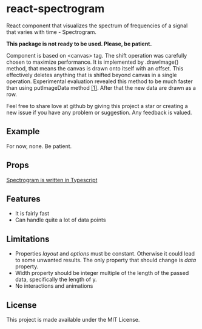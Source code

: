 # react-spectrogram
React component that visualizes the spectrum of frequencies of a signal that varies with time - Spectrogram.

**This package is not ready to be used. Please, be patient.**

Component is based on &lt;canvas&gt; tag. The shift operation was carefully chosen to maximize performance. It is implemented by .drawImage() method, that means the canvas is drawn onto itself with an offset. This effectively deletes anything that is shifted beyond canvas in a single operation. Experimental evaluation revealed this method to be much faster than using putImageData method [\[1\]](https://cse512-19s.github.io/FP-Signal-Viz/whitmire_paper.pdf). After that the new data are drawn as a row.

Feel free to share love at github by giving this project a star or creating a new issue if you have any problem or suggestion. Any feedback is valued.

## Example
For now, none. Be patient.

## Props
[Spectrogram is written in Typescript](./src/Spectrogram.types.ts)

## Features
* It is fairly fast
* Can handle quite a lot of data points

## Limitations
* Properties *layout* and *options* must be constant. Otherwise it could lead to some unwanted results. The only property that should change is *data* property.
* Width property should be integer multiple of the length of the passed data, specifically the length of y.
* No interactions and animations

## License
This project is made available under the MIT License.